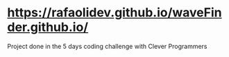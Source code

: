# https://rafaolidev.github.io/waveFinder.github.io/
Project done in the 5 days coding challenge with Clever Programmers
